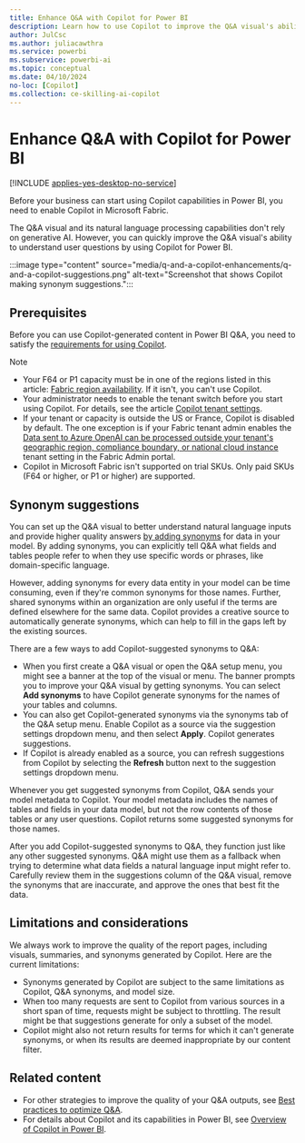 ```yaml
---
title: Enhance Q&A with Copilot for Power BI
description: Learn how to use Copilot to improve the Q&A visual's ability to understand user questions by adding synonyms.
author: JulCsc
ms.author: juliacawthra
ms.service: powerbi
ms.subservice: powerbi-ai
ms.topic: conceptual
ms.date: 04/10/2024
no-loc: [Copilot]
ms.collection: ce-skilling-ai-copilot
---
```

# Enhance Q&A with Copilot for Power BI

[!INCLUDE [applies-yes-desktop-no-service](../includes/applies-yes-desktop-no-service.md)]

Before your business can start using Copilot capabilities in Power BI, you need to enable Copilot in Microsoft Fabric.

The Q&A visual and its natural language processing capabilities don't rely on generative AI. However, you can quickly improve the Q&A visual's ability to understand user questions by using Copilot for Power BI.

:::image type="content" source="media/q-and-a-copilot-enhancements/q-and-a-copilot-suggestions.png" alt-text="Screenshot that shows Copilot making synonym suggestions.":::

## Prerequisites

Before you can use Copilot-generated content in Power BI Q&A, you need to satisfy the [requirements for using Copilot](../create-reports/copilot-introduction.md#copilot-requirements).

> [!NOTE]
>
> - Your F64 or P1 capacity must be in one of the regions listed in this article: [Fabric region availability](/fabric/admin/region-availability). If it isn't, you can't use Copilot.
> - Your administrator needs to enable the tenant switch before you start using Copilot. For details, see the article [Copilot tenant settings](/fabric/admin/service-admin-portal-copilot).
> - If your tenant or capacity is outside the US or France, Copilot is disabled by default. The one exception is if your Fabric tenant admin enables the [Data sent to Azure OpenAI can be processed outside your tenant's geographic region, compliance boundary, or national cloud instance](/fabric/admin/service-admin-portal-copilot) tenant setting in the Fabric Admin portal.
> - Copilot in Microsoft Fabric isn't supported on trial SKUs. Only paid SKUs (F64 or higher, or P1 or higher) are supported.

## Synonym suggestions

You can set up the Q&A visual to better understand natural language inputs and provide higher quality answers [by adding synonyms](q-and-a-tooling-intro.md#field-synonyms) for data in your model. By adding synonyms, you can explicitly tell Q&A what fields and tables people refer to when they use specific words or phrases, like domain-specific language.

However, adding synonyms for every data entity in your model can be time consuming, even if they're common synonyms for those names. Further, shared synonyms within an organization are only useful if the terms are defined elsewhere for the same data. Copilot provides a creative source to automatically generate synonyms, which can help to fill in the gaps left by the existing sources.

There are a few ways to add Copilot-suggested synonyms to Q&A:

- When you first create a Q&A visual or open the Q&A setup menu, you might see a banner at the top of the visual or menu. The banner prompts you to improve your Q&A visual by getting synonyms. You can select **Add synonyms** to have Copilot generate synonyms for the names of your tables and columns.
- You can also get Copilot-generated synonyms via the synonyms tab of the Q&A setup menu. Enable Copilot as a source via the suggestion settings dropdown menu, and then select **Apply**. Copilot generates suggestions.
- If Copilot is already enabled as a source, you can refresh suggestions from Copilot by selecting the **Refresh** button next to the suggestion settings dropdown menu.

Whenever you get suggested synonyms from Copilot, Q&A sends your model metadata to Copilot. Your model metadata includes the names of tables and fields in your data model, but not the row contents of those tables or any user questions. Copilot returns some suggested synonyms for those names.

After you add Copilot-suggested synonyms to Q&A, they function just like any other suggested synonyms. Q&A might use them as a fallback when trying to determine what data fields a natural language input might refer to. Carefully review them in the suggestions column of the Q&A visual, remove the synonyms that are inaccurate, and approve the ones that best fit the data.

## Limitations and considerations

We always work to improve the quality of the report pages, including visuals, summaries, and synonyms generated by Copilot. Here are the current limitations:

- Synonyms generated by Copilot are subject to the same limitations as Copilot, Q&A synonyms, and model size.
- When too many requests are sent to Copilot from various sources in a short span of time, requests might be subject to throttling. The result might be that suggestions generate for only a subset of the model.
- Copilot might also not return results for terms for which it can't generate synonyms, or when its results are deemed inappropriate by our content filter.

## Related content

- For other strategies to improve the quality of your Q&A outputs, see [Best practices to optimize Q&A](q-and-a-best-practices.md).
- For details about Copilot and its capabilities in Power BI, see [Overview of Copilot in Power BI](../create-reports/copilot-introduction.md).
